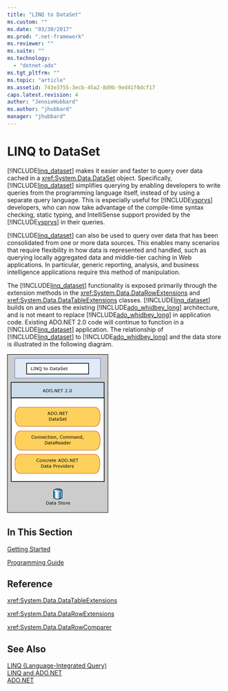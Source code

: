 ```yaml
---
title: "LINQ to DataSet"
ms.custom: ""
ms.date: "03/30/2017"
ms.prod: ".net-framework"
ms.reviewer: ""
ms.suite: ""
ms.technology: 
  - "dotnet-ado"
ms.tgt_pltfrm: ""
ms.topic: "article"
ms.assetid: 743e3755-3ecb-45a2-8d9b-9ed41f0dcf17
caps.latest.revision: 4
author: "JennieHubbard"
ms.author: "jhubbard"
manager: "jhubbard"
---
```

# LINQ to DataSet
[!INCLUDE[linq_dataset](../../../../includes/linq-dataset-md.md)] makes it easier and faster to query over data cached in a <xref:System.Data.DataSet> object. Specifically, [!INCLUDE[linq_dataset](../../../../includes/linq-dataset-md.md)] simplifies querying by enabling developers to write queries from the programming language itself, instead of by using a separate query language. This is especially useful for [!INCLUDE[vsprvs](../../../../includes/vsprvs-md.md)] developers, who can now take advantage of the compile-time syntax checking, static typing, and IntelliSense support provided by the [!INCLUDE[vsprvs](../../../../includes/vsprvs-md.md)] in their queries.  
  
 [!INCLUDE[linq_dataset](../../../../includes/linq-dataset-md.md)] can also be used to query over data that has been consolidated from one or more data sources. This enables many scenarios that require flexibility in how data is represented and handled, such as querying locally aggregated data and middle-tier caching in Web applications. In particular, generic reporting, analysis, and business intelligence applications require this method of manipulation.  
  
 The [!INCLUDE[linq_dataset](../../../../includes/linq-dataset-md.md)] functionality is exposed primarily through the extension methods in the <xref:System.Data.DataRowExtensions> and <xref:System.Data.DataTableExtensions> classes. [!INCLUDE[linq_dataset](../../../../includes/linq-dataset-md.md)] builds on and uses the existing [!INCLUDE[ado_whidbey_long](../../../../includes/ado-whidbey-long-md.md)] architecture, and is not meant to replace [!INCLUDE[ado_whidbey_long](../../../../includes/ado-whidbey-long-md.md)] in application code. Existing ADO.NET 2.0 code will continue to function in a [!INCLUDE[linq_dataset](../../../../includes/linq-dataset-md.md)] application. The relationship of [!INCLUDE[linq_dataset](../../../../includes/linq-dataset-md.md)] to [!INCLUDE[ado_whidbey_long](../../../../includes/ado-whidbey-long-md.md)] and the data store is illustrated in the following diagram.  
  
 ![LINQ to DataSet is based on the ADO.NET Provider](../../../../docs/framework/data/adonet/media/linqtodataset.gif "LINQtoDataSet")  
  
## In This Section  
 [Getting Started](../../../../docs/framework/data/adonet/getting-started-linq-to-dataset.md)  
  
 [Programming Guide](../../../../docs/framework/data/adonet/programming-guide-linq-to-dataset.md)  
  
## Reference  
 <xref:System.Data.DataTableExtensions>  
  
 <xref:System.Data.DataRowExtensions>  
  
 <xref:System.Data.DataRowComparer>  
  
## See Also  
 [LINQ (Language-Integrated Query)](http://msdn.microsoft.com/library/a73c4aec-5d15-4e98-b962-1274021ea93d)   
 [LINQ and ADO.NET](../../../../docs/framework/data/adonet/linq-and-ado-net.md)   
 [ADO.NET](../../../../docs/framework/data/adonet/index.md)
